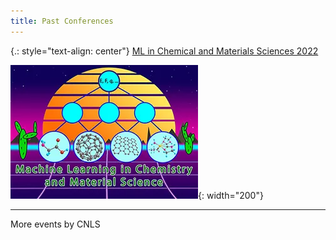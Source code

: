 ```yaml
---
title: Past Conferences
---
```

{.: style="text-align: center"} 
[ML in Chemical and Materials Sciences 2022](https://web.cvent.com/event/98d693ec-2328-4e76-bf46-c88d714cb55a/summary)

![](/assets/past_events/2023-logo.webp){: width="200"}     

--------------------       
More events by CNLS
